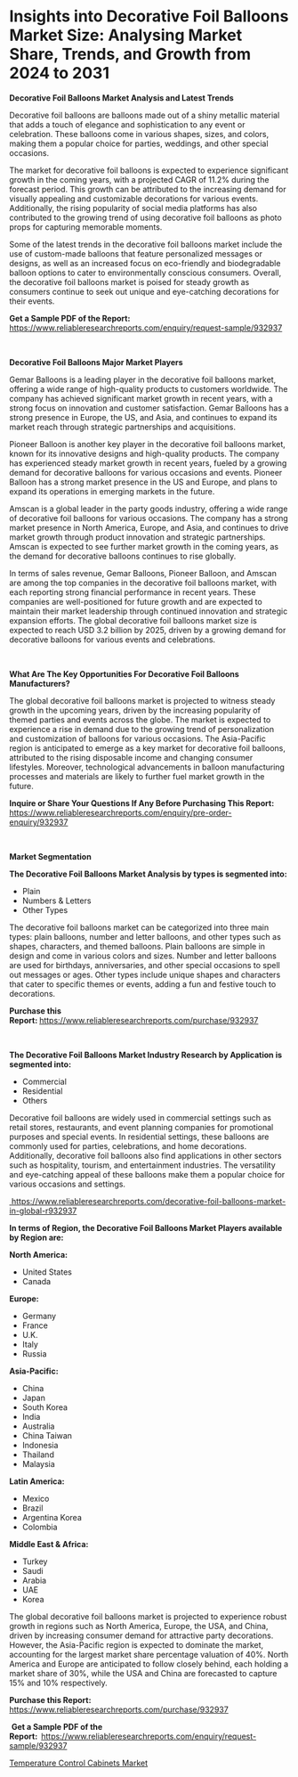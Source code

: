 <p><h1>Insights into Decorative Foil Balloons Market Size: Analysing Market Share, Trends, and Growth from 2024 to 2031</h1></p><p><strong>Decorative Foil Balloons Market Analysis and Latest Trends</strong></p>
<p><p>Decorative foil balloons are balloons made out of a shiny metallic material that adds a touch of elegance and sophistication to any event or celebration. These balloons come in various shapes, sizes, and colors, making them a popular choice for parties, weddings, and other special occasions.</p><p>The market for decorative foil balloons is expected to experience significant growth in the coming years, with a projected CAGR of 11.2% during the forecast period. This growth can be attributed to the increasing demand for visually appealing and customizable decorations for various events. Additionally, the rising popularity of social media platforms has also contributed to the growing trend of using decorative foil balloons as photo props for capturing memorable moments.</p><p>Some of the latest trends in the decorative foil balloons market include the use of custom-made balloons that feature personalized messages or designs, as well as an increased focus on eco-friendly and biodegradable balloon options to cater to environmentally conscious consumers. Overall, the decorative foil balloons market is poised for steady growth as consumers continue to seek out unique and eye-catching decorations for their events.</p></p>
<p><strong>Get a Sample PDF of the Report:&nbsp;</strong> <a href="https://www.reliableresearchreports.com/enquiry/request-sample/932937">https://www.reliableresearchreports.com/enquiry/request-sample/932937</a></p>
<p>&nbsp;</p>
<p><strong>Decorative Foil Balloons Major Market Players</strong></p>
<p><p>Gemar Balloons is a leading player in the decorative foil balloons market, offering a wide range of high-quality products to customers worldwide. The company has achieved significant market growth in recent years, with a strong focus on innovation and customer satisfaction. Gemar Balloons has a strong presence in Europe, the US, and Asia, and continues to expand its market reach through strategic partnerships and acquisitions.</p><p>Pioneer Balloon is another key player in the decorative foil balloons market, known for its innovative designs and high-quality products. The company has experienced steady market growth in recent years, fueled by a growing demand for decorative balloons for various occasions and events. Pioneer Balloon has a strong market presence in the US and Europe, and plans to expand its operations in emerging markets in the future.</p><p>Amscan is a global leader in the party goods industry, offering a wide range of decorative foil balloons for various occasions. The company has a strong market presence in North America, Europe, and Asia, and continues to drive market growth through product innovation and strategic partnerships. Amscan is expected to see further market growth in the coming years, as the demand for decorative balloons continues to rise globally.</p><p>In terms of sales revenue, Gemar Balloons, Pioneer Balloon, and Amscan are among the top companies in the decorative foil balloons market, with each reporting strong financial performance in recent years. These companies are well-positioned for future growth and are expected to maintain their market leadership through continued innovation and strategic expansion efforts. The global decorative foil balloons market size is expected to reach USD 3.2 billion by 2025, driven by a growing demand for decorative balloons for various events and celebrations.</p></p>
<p>&nbsp;</p>
<p><strong>What Are The Key Opportunities For Decorative Foil Balloons Manufacturers?</strong></p>
<p><p>The global decorative foil balloons market is projected to witness steady growth in the upcoming years, driven by the increasing popularity of themed parties and events across the globe. The market is expected to experience a rise in demand due to the growing trend of personalization and customization of balloons for various occasions. The Asia-Pacific region is anticipated to emerge as a key market for decorative foil balloons, attributed to the rising disposable income and changing consumer lifestyles. Moreover, technological advancements in balloon manufacturing processes and materials are likely to further fuel market growth in the future.</p></p>
<p><strong>Inquire or Share Your Questions If Any Before Purchasing This Report:</strong> <a href="https://www.reliableresearchreports.com/enquiry/pre-order-enquiry/932937">https://www.reliableresearchreports.com/enquiry/pre-order-enquiry/932937</a></p>
<p>&nbsp;</p>
<p><strong>Market Segmentation</strong></p>
<p><strong>The Decorative Foil Balloons Market Analysis by types is segmented into:</strong></p>
<p><ul><li>Plain</li><li>Numbers & Letters</li><li>Other Types</li></ul></p>
<p><p>The decorative foil balloons market can be categorized into three main types: plain balloons, number and letter balloons, and other types such as shapes, characters, and themed balloons. Plain balloons are simple in design and come in various colors and sizes. Number and letter balloons are used for birthdays, anniversaries, and other special occasions to spell out messages or ages. Other types include unique shapes and characters that cater to specific themes or events, adding a fun and festive touch to decorations.</p></p>
<p><strong>Purchase this Report:&nbsp;</strong><a href="https://www.reliableresearchreports.com/purchase/932937">https://www.reliableresearchreports.com/purchase/932937</a></p>
<p>&nbsp;</p>
<p><strong>The Decorative Foil Balloons Market Industry Research by Application is segmented into:</strong></p>
<p><ul><li>Commercial</li><li>Residential</li><li>Others</li></ul></p>
<p><p>Decorative foil balloons are widely used in commercial settings such as retail stores, restaurants, and event planning companies for promotional purposes and special events. In residential settings, these balloons are commonly used for parties, celebrations, and home decorations. Additionally, decorative foil balloons also find applications in other sectors such as hospitality, tourism, and entertainment industries. The versatility and eye-catching appeal of these balloons make them a popular choice for various occasions and settings.</p></p>
<p><a href="https://www.reliableresearchreports.com/decorative-foil-balloons-market-in-global-r932937">&nbsp;https://www.reliableresearchreports.com/decorative-foil-balloons-market-in-global-r932937</a></p>
<p><strong>In terms of Region, the Decorative Foil Balloons Market Players available by Region are:</strong></p>
<p>
    <p> <strong> North America: </strong>
        <ul>
            <li>United States</li>
            <li>Canada</li>
        </ul>
        </p> 
    <p> <strong> Europe: </strong>
        <ul>
            <li>Germany</li>
            <li>France</li>
            <li>U.K.</li>
            <li>Italy</li>
            <li>Russia</li>
        </ul>
        </p> 
    <p> <strong> Asia-Pacific: </strong>
        <ul>
            <li>China</li>
            <li>Japan</li>
            <li>South Korea</li>
            <li>India</li>
            <li>Australia</li>
            <li>China Taiwan</li>
            <li>Indonesia</li>
            <li>Thailand</li>
            <li>Malaysia</li>
        </ul>
        </p> 
    <p> <strong> Latin America: </strong>
        <ul>
            <li>Mexico</li>
            <li>Brazil</li>
            <li>Argentina Korea</li>
            <li>Colombia</li>
        </ul>
        </p> 
    <p> <strong> Middle East & Africa: </strong>
        <ul>
            <li>Turkey</li>
            <li>Saudi</li>
            <li>Arabia</li>
            <li>UAE</li>
            <li>Korea</li>
        </ul>
    </p>
    </p>
<p><p>The global decorative foil balloons market is projected to experience robust growth in regions such as North America, Europe, the USA, and China, driven by increasing consumer demand for attractive party decorations. However, the Asia-Pacific region is expected to dominate the market, accounting for the largest market share percentage valuation of 40%. North America and Europe are anticipated to follow closely behind, each holding a market share of 30%, while the USA and China are forecasted to capture 15% and 10% respectively.</p></p>
<p><strong>Purchase this Report: </strong><a href="https://www.reliableresearchreports.com/purchase/932937">https://www.reliableresearchreports.com/purchase/932937</a></p>
<p>&nbsp;<strong>Get a Sample PDF of the Report:&nbsp;&nbsp;</strong><a href="https://www.reliableresearchreports.com/enquiry/request-sample/932937">https://www.reliableresearchreports.com/enquiry/request-sample/932937</a></p>
<p><strong></strong></p>
<p><p><a href="https://github.com/lbird53714/Market-Research-Report-List-4/blob/main/temperature-control-cabinets-market.md">Temperature Control Cabinets Market</a></p></p>